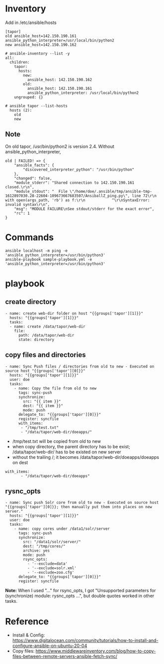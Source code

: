 # Inventory
Add in /etc/ansible/hosts
```
[tapor]
old ansible_host=142.150.190.161 ansible_python_interpreter=/usr/local/bin/python2
new ansible_host=142.150.190.162
```
```
# ansible-inventory --list -y
all:
  children:
    tapor:
      hosts:
        new:
          ansible_host: 142.150.190.162
        old:
          ansible_host: 142.150.190.161
          ansible_python_interpreter: /usr/local/bin/python2
    ungrouped: {}

# ansible tapor --list-hosts
  hosts (2):
    old
    new
```
## Note
On old tapor, /usr/bin/python2 is version 2.4. Without ansible_python_interpreter, 
```
old | FAILED! => {
    "ansible_facts": {
        "discovered_interpreter_python": "/usr/bin/python"
    }, 
    "changed": false, 
    "module_stderr": "Shared connection to 142.150.190.161 closed.\r\n", 
    "module_stdout": "  File \"/home/doe/.ansible/tmp/ansible-tmp-1612897030.28-22604-109673667683507/AnsiballZ_ping.py\", line 72\r\n    with open(args_path, 'rb') as f:\r\n            ^\r\nSyntaxError: invalid syntax\r\n", 
    "msg": "MODULE FAILURE\nSee stdout/stderr for the exact error", 
    "rc": 1
}
```

# Commands

```
ansible localhost -m ping -e 'ansible_python_interpreter=/usr/bin/python3'
ansible-playbook sample-playbook.yml -e 'ansible_python_interpreter=/usr/bin/python3'
```

# playbook
## create directory

```
- name: create web-dir folder on host "{{groups['tapor'][1]}}"
  hosts: "{{groups['tapor'][1]}}"
  tasks:
  - name: create /data/tapor/web-dir
    file:
      path: /data/tapor/web-dir
      state: directory

```
## copy files and directories
```
- name: Sync Push files / directories from old to new - Executed on source host "{{groups['tapor'][0]}}"
  hosts: "{{groups['tapor'][1]}}" 
  user: doe 
  tasks:
    - name: Copy the file from old to new
      tags: sync-push
      synchronize:
        src: "{{ item }}"
        dest: "{{ item }}"
        mode: push
      delegate_to: "{{groups['tapor'][0]}}"
      register: syncfile
      with_items:
       - "/tmp/test.txt"
       - "/data/tapor/web-dir/doeapps/"
 ```
 * /tmp/test.txt will be copied from old to new
 * when copy directory, the parent directory has to be exist; /data/tapor/web-dir/ has to be existed on new server
 * without the trailing /; it becomes /data/tapor/web-dir/doeapps/doeapps on dest
```
with_items:
       - "/data/tapor/web-dir/doeapps"
```
## rysnc_opts
```
- name: Sync push Solr core from old to new - Executed on source host "{{groups['tapor'][0]}}; then manually put them into places on new server."
  hosts: "{{groups['tapor'][1]}}" 
  user: doe 
  tasks:
    - name: copy cores under /data1/solr/server
      tags: sync-push
      synchronize:
        src: "/data1/solr/server/"
        dest: "/tmp/cores/"
        archive: yes
        mode: push
        rsync_opts:
          - '--exclude=data'
          - '--exclude=solr.xml'
          - '--exclude=zoo.cfg'
      delegate_to: "{{groups['tapor'][0]}}"
      register: syncfile
```
**Note:** When I used "..." for rsync_opts, I got "Unsupported parameters for (synchronize) module: rysnc_opts ...", but double quotes worked in other tasks.

# Reference
* Install & Config: https://www.digitalocean.com/community/tutorials/how-to-install-and-configure-ansible-on-ubuntu-20-04
* Copy files: https://www.middlewareinventory.com/blog/how-to-copy-files-between-remote-servers-ansible-fetch-sync/
